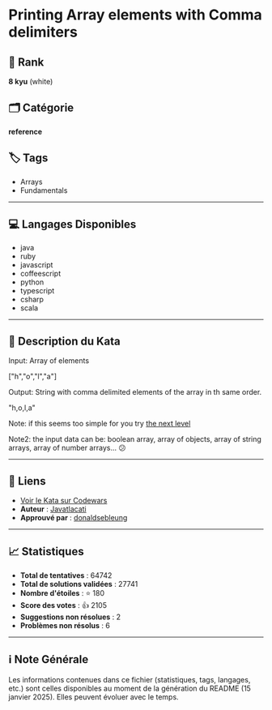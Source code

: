# Printing Array elements with Comma delimiters

## 🏅 Rank
**8 kyu** (white)

## 🗂️ Catégorie
**reference**

## 🏷️ Tags
- Arrays
- Fundamentals

---

## 💻 Langages Disponibles
- java
- ruby
- javascript
- coffeescript
- python
- typescript
- csharp
- scala

---

## 📜 Description du Kata

Input: Array of elements

["h","o","l","a"]

Output: String with comma delimited elements of the array in th same order.

"h,o,l,a"

Note: if this seems too simple for you try [the next level](https://www.codewars.com/kata/5711d95f159cde99e0000249)

Note2: the input data can be: boolean array, array of objects, array of string arrays, array of number arrays... 😕

---

## 🔗 Liens
- [Voir le Kata sur Codewars](https://www.codewars.com/kata/56e2f59fb2ed128081001328)
- **Auteur** : [Javatlacati](https://www.codewars.com/users/Javatlacati)
- **Approuvé par** : [donaldsebleung](https://www.codewars.com/users/donaldsebleung)

---

## 📈 Statistiques
- **Total de tentatives** : 64742
- **Total de solutions validées** : 27741
- **Nombre d'étoiles** : ⭐ 180
- **Score des votes** : 👍 2105
- **Suggestions non résolues** : 2
- **Problèmes non résolus** : 6

---

## ℹ️ Note Générale
Les informations contenues dans ce fichier (statistiques, tags, langages, etc.) sont celles disponibles au moment de la génération du README (15 janvier 2025). Elles peuvent évoluer avec le temps.
